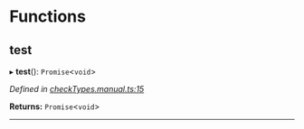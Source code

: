 

# Functions

<a id="test"></a>

##  test

▸ **test**(): `Promise`<`void`>

*Defined in [checkTypes.manual.ts:15](https://github.com/polkadot-js/api/blob/7e5b09a/packages/api/src/checkTypes.manual.ts#L15)*

**Returns:** `Promise`<`void`>

___

